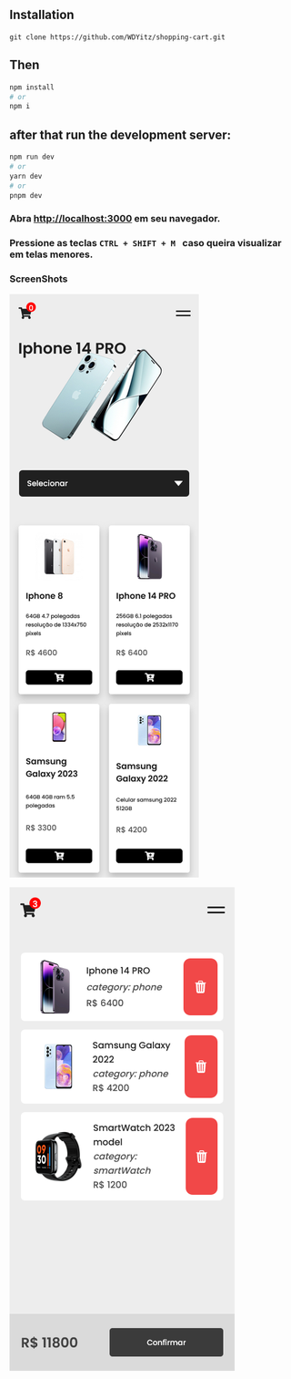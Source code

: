 
## Installation

```
git clone https://github.com/WDYitz/shopping-cart.git
```

## Then 

```bash
npm install
# or
npm i
```

## after that run the development server:

```bash
npm run dev
# or
yarn dev
# or
pnpm dev
```

### Abra [http://localhost:3000](http://localhost:3000) em seu navegador.

### Pressione as teclas `CTRL + SHIFT + M ` caso queira visualizar em telas menores.


### ScreenShots

![](./src/images/ScreenMobMain.png)

![](./src/images/ScreenMobCart.png)


